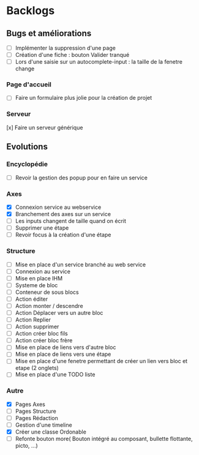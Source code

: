 # Backlogs

 ## Bugs et améliorations
 - [ ] Implémenter la suppression d'une page
 - [ ] Création d'une fiche : bouton Valider tranqué
 - [ ] Lors d'une saisie sur un autocomplete-input : la taille de la fenetre change

 ### Page d'accueil
 - [ ] Faire un formulaire plus jolie pour la création de projet

 ### Serveur
 [x] Faire un serveur générique

 ## Evolutions

 ### Encyclopédie
 - [ ] Revoir la gestion des popup pour en faire un service
 
 ### Axes
  - [x] Connexion service au webservice
  - [x] Branchement des axes sur un service
  - [ ] Les inputs changent de taille quand on écrit
  - [ ] Supprimer une étape
  - [ ] Revoir focus à la création d'une étape

 ### Structure
 - [ ] Mise en place d'un service branché au web service
 - [ ] Connexion au service
 - [ ] Mise en place IHM
  - [ ] Systeme de bloc
  - [ ] Conteneur de sous blocs
 - [ ] Action éditer
 - [ ] Action monter / descendre
 - [ ] Action Déplacer vers un autre bloc
 - [ ] Action Replier
 - [ ] Action supprimer
 - [ ] Action créer bloc fils
 - [ ] Action créer bloc frère
 - [ ] Mise en place de liens vers d'autre bloc
 - [ ] Mise en place de liens vers une étape
 - [ ] Mise en place d'une fenetre permettant de créer un lien vers bloc et etape (2 onglets)
 - [ ] Mise en place d'une TODO liste

 ### Autre
 - [x] Pages Axes
 - [ ] Pages Structure
 - [ ] Pages Rédaction
 - [ ] Gestion d'une timeline
 - [x] Créer une classe Ordonable
 - [ ] Refonte bouton more( Bouton intégré au composant, bullette flottante, picto, ...)
